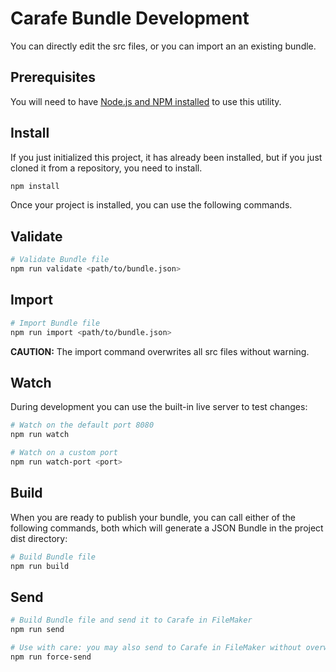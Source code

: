 # Carafe Bundle Development

You can directly edit the src files, or you can import an an existing bundle.

## Prerequisites

You will need to have [Node.js and NPM installed](https://nodejs.org/en/download/) to use this utility.

## Install

If you just initialized this project, it has already been installed, but if you just cloned it from a repository, you need to install.

```bash
npm install
```

Once your project is installed, you can use the following commands.

## Validate
```bash
# Validate Bundle file
npm run validate <path/to/bundle.json>
```

## Import
```bash
# Import Bundle file
npm run import <path/to/bundle.json>
```

**CAUTION:** The import command overwrites all src files without warning.

## Watch
During development you can use the built-in live server to test changes:

```bash
# Watch on the default port 8080
npm run watch
```

```bash
# Watch on a custom port
npm run watch-port <port>
```

## Build
When you are ready to publish your bundle, you can call either of the following commands, both which will generate a JSON Bundle in the project dist directory:

```bash
# Build Bundle file
npm run build
```

## Send
```bash
# Build Bundle file and send it to Carafe in FileMaker
npm run send

# Use with care: you may also send to Carafe in FileMaker without overwrite warnings
npm run force-send
```